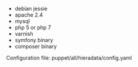 * debian jessie
* apache 2.4
* mysql
* php 5 or php 7
* varnish
* symfony binary
* composer binary


Configuration file: puppet/all/hieradata/config.yaml
